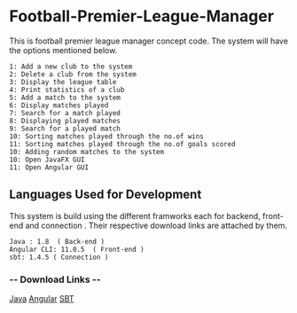 # Football-Premier-League-Manager
This is football premier league manager concept code. The system will have the options mentioned below.

    1: Add a new club to the system
    2: Delete a club from the system
    3: Display the league table
    4: Print statistics of a club
    5: Add a match to the system
    6: Display matches played
    7: Search for a match played
    8: Displaying played matches
    9: Search for a played match
    10: Sorting matches played through the no.of wins
    11: Sorting matches played through the no.of goals scored
    10: Adding random matches to the system   
    10: Open JavaFX GUI
    11: Open Angular GUI
    
## Languages Used for Development

This system is build using the different framworks each for backend, front-end and connection . Their respective download links are attached by them.

    Java : 1.8  ( Back-end )                
    Angular CLI: 11.0.5  ( Front-end )      
    sbt: 1.4.5 ( Connection )              
    

### -- Download Links --
[Java](https://www.oracle.com/java/technologies/javase/javase-jdk8-downloads.html)
[Angular](https://cli.angular.io/)
[SBT](https://www.scala-sbt.org/download.html)
    
